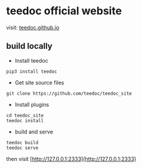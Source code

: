 teedoc official website
=====

visit: [teedoc.github.io](https://teedoc.github.io)


## build locally

* Install teedoc

```
pip3 install teedoc
```

* Get site source files

```
git clone https://github.com/teedoc/teedoc_site
```

* Install plugins

```
cd teedoc_site
teedoc install
```

* build and serve

```
teedoc build
teedoc serve
```

then visit [http://127.0.0.1:2333](http://127.0.0.1:2333)


